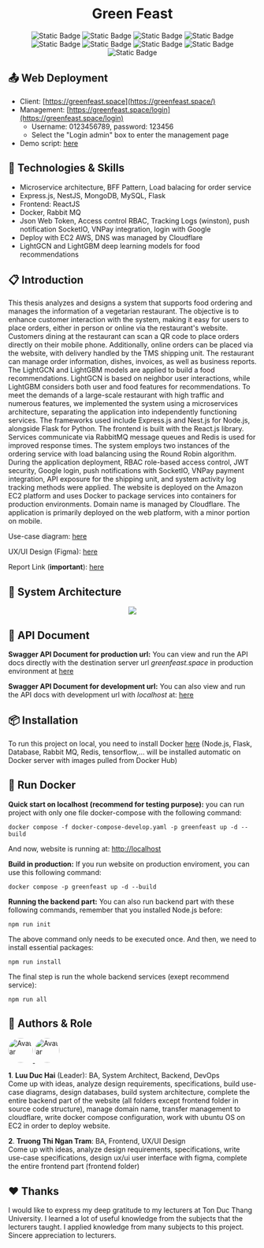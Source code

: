 <h1 align="center">Green Feast</h1>

<div align="center">

![Static Badge](https://img.shields.io/badge/Javascript-yellow)
![Static Badge](https://img.shields.io/badge/Typescript-blue)
![Static Badge](https://img.shields.io/badge/Backend-ExpressJS-darkgreen)
![Static Badge](https://img.shields.io/badge/Backend-NestJS-red)
![Static Badge](https://img.shields.io/badge/Backend-Flask-blue)
![Static Badge](https://img.shields.io/badge/Frontend-ReactJS-lightblue)
![Static Badge](https://img.shields.io/badge/Deploy-Docker-blue)
![Static Badge](https://img.shields.io/badge/Cache-Redis-red)
![Static Badge](https://img.shields.io/badge/Queue-RabbitMQ-orange)

</div>

## 📤 Web Deployment 
- Client: [https://greenfeast.space](https://greenfeast.space/)
- Management: [https://greenfeast.space/login](https://greenfeast.space/login) 
  - Username: 0123456789, password: 123456
  - Select the "Login admin" box to enter the management page
- Demo script: [here]()

## 📑 Technologies & Skills 
- Microservice architecture, BFF Pattern, Load balacing for order service
- Express.js, NestJS, MongoDB, MySQL, Flask
- Frontend: ReactJS
- Docker, Rabbit MQ
- Json Web Token, Access control RBAC, Tracking Logs (winston), push notification SocketIO, VNPay integration, login with Google
- Deploy with EC2 AWS, DNS was managed by Cloudflare
- LightGCN and LightGBM deep learning models for food recommendations

## 📋 Introduction
This thesis analyzes and designs a system that supports food ordering and manages the information of a vegetarian restaurant. The objective is to enhance customer interaction with the system, making it easy for users to place orders, either in person or online via the restaurant's website. Customers dining at the restaurant can scan a QR code to place orders directly on their mobile phone. Additionally, online orders can be placed via the website, with delivery handled by the TMS shipping unit. The restaurant can manage order information, dishes, invoices, as well as business reports. The LightGCN and LightGBM models are applied to build a food recommendations. LightGCN is based on neighbor user interactions, while LightGBM considers both user and food features for recommendations. To meet the demands of a large-scale restaurant with high traffic and numerous features, we implemented the system using a microservices architecture, separating the application into independently functioning services. The frameworks used include Express.js and Nest.js for Node.js, alongside Flask for Python. The frontend is built with the React.js library. Services communicate via RabbitMQ message queues and Redis is used for improved response times. The system employs two instances of the ordering service with load balancing using the Round Robin algorithm. During the application deployment, RBAC role-based access control, JWT security, Google login, push notifications with SocketIO, VNPay payment integration, API exposure for the shipping unit, and system activity log tracking methods were applied. The website is deployed on the Amazon EC2 platform and uses Docker to package services into containers for production environments. Domain name is managed by Cloudflare. The application is primarily deployed on the web platform, with a minor portion on mobile.

Use-case diagram: [here]()

UX/UI Design (Figma): [here](https://s.net.vn/ztMs)

Report Link (**important**): [here]()

## 📖 System Architecture
<p align="center">
  <img src="https://res.cloudinary.com/dmjsmmt3h/image/upload/v1724347534/qwznxe1miwhydlbabcgf.png" />
</p>

## 📝 API Document 
**Swagger API Document for production url:** You can view and run the API docs directly with the destination server url *greenfeast.space* in production environment at [here](https://app.swaggerhub.com/apis-docs/HaiLuu/GreenFeast/1.0.0)

**Swagger API Document for development url:** You can also view and run the API docs with development url with *localhost* at: [here](https://petstore.swagger.io/?url=https://api.swaggerhub.com/apis/HaiLuu/GreenFeast/1.0.0)

## 📦 Installation 
To run this project on local, you need to install Docker [here](https://www.docker.com/) (Node.js, Flask, Database, Rabbit MQ, Redis, tensorflow,... will be installed automatic on Docker server with images pulled from Docker Hub)

## 💾 Run Docker 
**Quick start on localhost (recommend for testing purpose):** you can run project with only one file docker-compose with the following command:

```
docker compose -f docker-compose-develop.yaml -p greenfeast up -d --build
```

And now, website is running at: [http://localhost](http://localhost)

**Build in production:** If you run website on production enviroment, you can use this following command:

```
docker compose -p greenfeast up -d --build
```

**Running the backend part:** You can also run backend part with these following commands, remember that you installed Node.js before:

```
npm run init
```

The above command only needs to be executed once. And then, we need to install essential packages:

```
npm run install
```

The final step is run the whole backend services (exept recommend service):

```
npm run all
```

## 👥 Authors & Role
<div style="display:inline-block">
  <a href="https://github.com/duc-hai">
    <img src="https://github.com/duc-hai.png" style="border-radius: 50%;" alt="Avatar" width="50" height="50">
  </a>
  <a href="https://github.com/ngtram56">
    <img src="https://github.com/ngtram56.png" style="border-radius: 50%;" alt="Avatar" width="50" height="50">
  </a>
</div>

**1**. **Luu Duc Hai** (Leader): BA, System Architect, Backend, DevOps </br>
Come up with ideas, analyze design requirements, specifications, build use-case diagrams, design databases, build system architecture, complete the entire backend part of the website (all folders except frontend folder in source code structure), manage domain name, transfer management to cloudflare, write docker compose configuration, work with ubuntu OS on EC2 in order to deploy website.

**2**. **Truong Thi Ngan Tram**: BA, Frontend, UX/UI Design </br>
Come up with ideas, analyze design requirements, specifications, write use-case specifications, design ux/ui user interface with figma, complete the entire frontend part (frontend folder)

## ❤️ Thanks 
I would like to express my deep gratitude to my lecturers at Ton Duc Thang University. I learned a lot of useful knowledge from the subjects that the lecturers taught. I applied knowledge from many subjects to this project. Sincere appreciation to lecturers.
